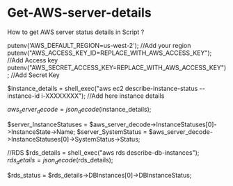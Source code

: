 # Get-AWS-server-details
How to get AWS server status details in Script ?

putenv('AWS_DEFAULT_REGION=us-west-2'); //Add your region
putenv("AWS_ACCESS_KEY_ID=REPLACE_WITH_AWS_ACCESS_KEY"); //Add Access key
putenv("AWS_SECRET_ACCESS_KEY=REPLACE_WITH_AWS_ACCESS_KEY"); //Add Secret Key

$instance_details = shell_exec("aws ec2 describe-instance-status --instance-id i-XXXXXXXX");
//Add here instance details

$aws_server_decode = json_decode($instance_details);

$server_InstanceStatuses = $aws_server_decode->InstanceStatuses[0]->InstanceState->Name;
$server_SystemStatus = $aws_server_decode->InstanceStatuses[0]->SystemStatus->Status;

//RDS
$rds_details = shell_exec("aws rds describe-db-instances");
$rds_details = json_decode($rds_details);

$rds_status = $rds_details->DBInstances[0]->DBInstanceStatus;
